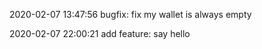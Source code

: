 2020-02-07 13:47:56
bugfix: fix my wallet is always empty

2020-02-07 22:00:21
add feature: say hello